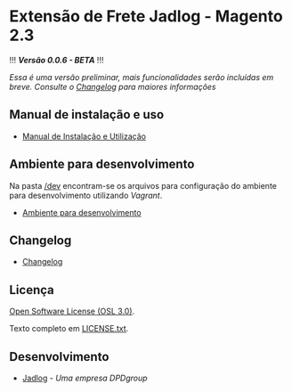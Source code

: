 [//]: # (To view this file use: python -m pip install --user grip; python -m grip -b "README.md")
[//]: # (https://github.com/settings/tokens)
[//]: # (vim ~/.grip/settings.py)
[//]: # (PASSWORD = 'YOUR-ACCESS-TOKEN')
[//]: # (https://github.com/naokazuterada/MarkdownTOC)
[//]: # (Many thanks to peek for animated gif generation: https://github.com/phw/peek)
# Extensão de Frete Jadlog - Magento 2.3

[//]: # (Versão em: Jadlog/Embarcador/etc/module.xml)
[//]: # (Versão em: Jadlog/Embarcador/composer.json)
!!! _**Versão 0.0.6 - BETA**_ !!!

*Essa é uma versão preliminar, mais funcionalidades serão incluídas em breve. Consulte o [Changelog](changelog.md) para maiores informações*

## Manual de instalação e uso
* [Manual de Instalação e Utilização](doc/Jadlog%20-%20Magento.md)

## Ambiente para desenvolvimento
Na pasta [/dev](/dev) encontram-se os arquivos para configuração do ambiente para desenvolvimento utilizando *Vagrant*.

* [Ambiente para desenvolvimento](/dev/README.md)

## Changelog
* [Changelog](changelog.md)


## Licença

[Open Software License (OSL 3.0)](https://opensource.org/licenses/osl-3.0.php).

Texto completo em [LICENSE.txt](LICENSE.txt).

## Desenvolvimento
* [Jadlog](http://www.jadlog.com.br) - *Uma empresa DPDgroup*

